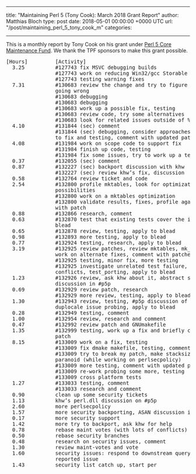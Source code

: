 
---
title: "Maintaining Perl 5 (Tony Cook): March 2018 Grant Report"
author: Matthias Bloch
type: post
date: 2018-05-01 00:00:00 +0000 UTC
url: "/post/maintaining_perl_5_tony_cook_m"
categories:

---

This is a monthly report by Tony Cook on his grant under [Perl 5 Core Maintenance Fund](http://www.perlfoundation.org/perl_5_core_maintenance_fund). We thank the TPF sponsors to make this grant possible.
<pre>
[Hours]         [Activity]
  3.25          #127743 fix MSVC debugging builds
                #127743 work on reducing Win32/gcc Storable warnings
                #127743 testing warning fixes
  7.31          #130683 review the change and try to figure out what’s
                going wrong
                #130683 debugging
                #130683 debugging
                #130683 work up a possible fix, testing
                #130683 review code, try some alternatives
                #130683 look for related issues outside of %ENV
  4.10          #131844 (sec) comment
                #131844 (sec) debugging, consider approaches, make changes
                to fix and testing, comment with updated patches
  4.08          #131984 work on scope code to support fix
                #131984 finish up code, testing
                #131984 fix some issues, try to work up a test
  0.37          #132055 (sec) comment
  0.87          #132227 (sec) backport discussion with khw
                #132227 (sec) review khw’s fix, discussion
  0.58          #132764 review ticket and code
  2.54          #132800 profile mktables, look for optimization
                possibilities
                #132800 work on a mktables optimization
                #132800 validate results, fixes, profile again, comment
                with patch
  0.88          #132866 research, comment
  0.63          #132870 test that existing tests cover the issue, apply to
                blead
  0.65          #132878 review, testing, apply to blead
  0.98          #132893 more testing, apply to blead
  0.77          #132924 testing, research, apply to blead
  3.19          #132925 review patches, review mktables, mk_invlists.pl,
                work on alternate fixes, comment with patches
                #132925 testing, minor fix, more testing
                #132925 investigate unrelated test failure, rebase with
                conflicts, test_porting, apply to blead
  1.23          #132926 review, ask khw about it, abstract security
                discussion in #p5p
  0.69          #132929 review patch, research
                #132929 more review, testing, apply to blead
  1.30          #132943 review, testing, #p5p discussion of glibc
                duplocale issue probing, apply to blead
  0.28          #132949 testing, comment
  1.00          #132954 review, research and comment
  0.47          #132992 review patch and GNUmakefile
  1.35          #132999 testing, work up a fix and briefly comment with
                patch
  8.15          #133009 work on a fix, testing
                #133009 fix dmake makefile, testing, comment with patch
                #133009 try to break my patch, make stacksize more
                paranoid (while working on perlsecpolicy)
                #133009 more testing, comment with updated patch
                #133009 re-work probing some more, testing
                #133009 cross platform tests
  1.27          #133033 testing, comment
                #133033 research and comment
  0.90          clean up some security tickets
  1.13          khw’s perl.dll discussion on #p5p
  2.60          more perlsecpolicy
  1.57          more security backporting, ASAN discussion in #p5p
  0.17          more security support
  1.42          more try to backport, ask khw for help
  0.78          rebase maint votes (with lots of conflicts)
  0.50          rebase security branches
  0.48          research on security issues, comment
  1.30          review maint-votes and vote
  1.60          security issues: respond to downstream query, reproduce
                reported issue
  1.43          security list catch up, start per